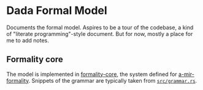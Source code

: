 # Dada Formal Model

Documents the formal model. Aspires to be a tour of the codebase, a kind of "literate programming"-style document. But for now, mostly a place for me to add notes.

## Formality core

The model is implemented in [formality-core](https://rust-lang.github.io/a-mir-formality/formality_core.html), the system defined for [a-mir-formality](https://rust-lang.github.io/a-mir-formality/). Snippets of the grammar are typically taken from [`src/grammar.rs`](https://github.com/dada-lang/dada-model/blob/main/src/grammar.rs).
